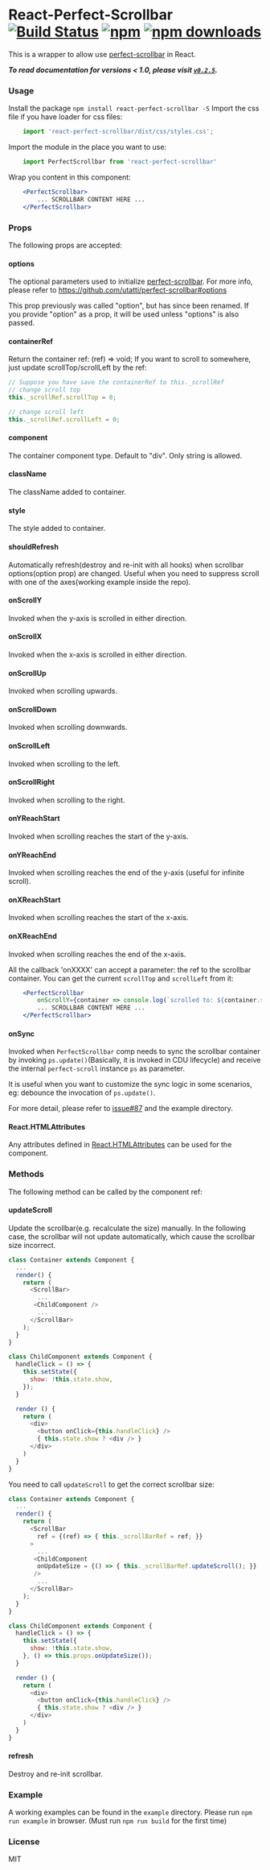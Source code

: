 # React-Perfect-Scrollbar [![Build Status](https://travis-ci.org/goldenyz/react-perfect-scrollbar.svg?branch=master)](https://travis-ci.org/goldenyz/react-perfect-scrollbar) [![npm](https://img.shields.io/npm/v/react-perfect-scrollbar.svg?style=flat-square)](https://www.npmjs.com/package/react-perfect-scrollbar) [![npm downloads](https://img.shields.io/npm/dm/react-perfect-scrollbar.svg)](https://www.npmjs.com/package/react-perfect-scrollbar)

This is a wrapper to allow use [perfect-scrollbar](https://github.com/noraesae/perfect-scrollbar) in React.

***To read documentation for versions < 1.0, please visit [`v0.2.5`](https://github.com/goldenyz/react-perfect-scrollbar/tree/v0.2.5).***

### Usage
Install the package `npm install react-perfect-scrollbar -S`
Import the css file if you have loader for css files:
```js
    import 'react-perfect-scrollbar/dist/css/styles.css';
```

Import the module in the place you want to use:
```js
    import PerfectScrollbar from 'react-perfect-scrollbar'
```

Wrap you content in this component:
```jsx
    <PerfectScrollbar>
        ... SCROLLBAR CONTENT HERE ...
    </PerfectScrollbar>
```

### Props
The following props are accepted:
#### options
The optional parameters used to initialize [perfect-scrollbar](https://github.com/utatti/perfect-scrollbar).
For more info, please refer to  https://github.com/utatti/perfect-scrollbar#options

This prop previously was called "option", but has since been renamed.
If you provide "option" as a prop, it will be used unless "options" is also passed.

#### containerRef
Return the container ref: (ref) => void;
If you want to scroll to somewhere, just update scrollTop/scrollLeft by the ref:
```js
// Suppose you have save the containerRef to this._scrollRef
// change scroll top
this._scrollRef.scrollTop = 0;

// change scroll left
this._scrollRef.scrollLeft = 0;
```

#### component
The container component type. Default to "div". Only string is allowed.
#### className
The className added to container.
#### style
The style added to container.
#### shouldRefresh
Automatically refresh(destroy and re-init with all hooks) when scrollbar options(option prop) are changed.
Useful when you need to suppress scroll with one of the axes(working example inside the repo).
#### onScrollY
Invoked when the y-axis is scrolled in either direction.
#### onScrollX
Invoked when the x-axis is scrolled in either direction.
#### onScrollUp
Invoked when scrolling upwards.
#### onScrollDown
Invoked when scrolling downwards.
#### onScrollLeft
Invoked when scrolling to the left.
#### onScrollRight
Invoked when scrolling to the right.
#### onYReachStart
Invoked when scrolling reaches the start of the y-axis.
#### onYReachEnd
Invoked when scrolling reaches the end of the y-axis (useful for infinite scroll).
#### onXReachStart
Invoked when scrolling reaches the start of the x-axis.
#### onXReachEnd
Invoked when scrolling reaches the end of the x-axis.

All the callback 'onXXXX' can accept a parameter: the ref to the scrollbar container. You can get the current `scrollTop` and `scrollLeft` from it:
```jsx
    <PerfectScrollbar
        onScrollY={container => console.log(`scrolled to: ${container.scrollTop}.`)}>
        ... SCROLLBAR CONTENT HERE ...
    </PerfectScrollbar>
```

#### onSync
Invoked when `PerfectScrollbar` comp needs to sync the scrollbar container by invoking `ps.update()`(Basically, it is invoked in CDU lifecycle) and receive the internal `perfect-scroll` instance `ps` as parameter.

It is useful when you want to customize the sync logic in some scenarios, eg: debounce the invocation of `ps.update()`.

For more detail, please refer to [issue#87](https://github.com/goldenyz/react-perfect-scrollbar/issues/87) and the example directory.

#### React.HTMLAttributes
Any attributes defined in [React.HTMLAttributes](https://github.com/DefinitelyTyped/DefinitelyTyped/blob/master/types/react/index.d.ts#L1689) can be used for the component.

### Methods
The following method can be called by the component ref:
#### updateScroll
Update the scrollbar(e.g. recalculate the size) manually.
In the following case, the scrollbar will not update automatically, which cause the scrollbar size incorrect.
```js
class Container extends Component {
  ...
  render() {
    return (
      <ScrollBar>
        ...
       <ChildComponent />
        ...
      </ScrollBar>
    );
  }
}

class ChildComponent extends Component {
  handleClick = () => {
    this.setState({
      show: !this.state.show,
    });
  }

  render () {
    return (
      <div>
        <button onClick={this.handleClick} />
        { this.state.show ? <div /> }
      </div>
    )
  }
}
```

You need to call `updateScroll` to get the correct scrollbar size:
```js
class Container extends Component {
  ...
  render() {
    return (
      <ScrollBar
        ref = {(ref) => { this._scrollBarRef = ref; }}
      >
        ...
       <ChildComponent
        onUpdateSize = {() => { this._scrollBarRef.updateScroll(); }}
       />
        ...
      </ScrollBar>
    );
  }
}

class ChildComponent extends Component {
  handleClick = () => {
    this.setState({
      show: !this.state.show,
    }, () => this.props.onUpdateSize());
  }

  render () {
    return (
      <div>
        <button onClick={this.handleClick} />
        { this.state.show ? <div /> }
      </div>
    )
  }
}
```
#### refresh
Destroy and re-init scrollbar.

### Example
A working examples can be found in the `example` directory. Please run `npm run example` in browser. (Must run `npm run build` for the first time)

### License
MIT
